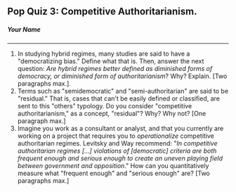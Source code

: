 ## Pop Quiz 3: Competitive Authoritarianism.

##### Your Name

___________


1. In studying hybrid regimes, many studies are said to have a "democratizing bias." Define what that is. Then, answer the next question: *Are hybrid regimes better defined as diminished forms of democracy, or diminished form of authoritarianism*? Why? Explain. [Two paragraphs max.].
2. Terms such as "semidemocratic" and "semi-authoritarian" are said to be "residual." That is, cases that can't be easily defined or classified, are sent to this "others" typology. Do you consider "competitive authoritarianism," as a concept, "residual"? Why? Why not? [One paragraph max.]
3. Imagine you work as a consultant or analyst, and that you currently are working on a project that requires you to *operationalize* competitive authoritarian regimes. Levitsky and Way recommend: "*In competitive authoritarian regimes [...] violations of [democratic] criteria are both  frequent enough and serious enough to create an uneven playing field between government and opposition*." How can you quantitatively measure what "frequent enough" and "serious enough" are? [Two paragraphs max.]
